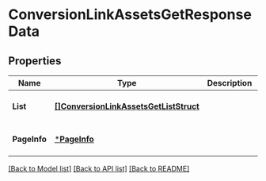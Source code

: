# ConversionLinkAssetsGetResponseData

## Properties
Name | Type | Description | Notes
------------ | ------------- | ------------- | -------------
**List** | [**[]ConversionLinkAssetsGetListStruct**](ConversionLinkAssetsGetListStruct.md) |  | [optional] [default to null]
**PageInfo** | [***PageInfo**](page_info.md) |  | [optional] [default to null]

[[Back to Model list]](../README.md#documentation-for-models) [[Back to API list]](../README.md#documentation-for-api-endpoints) [[Back to README]](../README.md)


